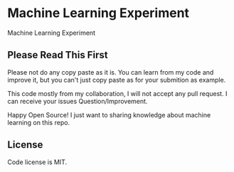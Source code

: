 # Machine Learning Experiment

Machine Learning Experiment

## Please Read This First

Please not do any copy paste as it is. You can learn from my code and improve it, but you can't just copy paste as for your submition as example.

This code mostly from my collaboration, I will not accept any pull request. I can receive your issues Question/Improvement.

Happy Open Source! I just want to sharing knowledge about machine learning on this repo.

## License

Code license is MIT.